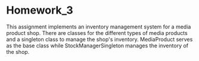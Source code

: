# Homework_3
This assignment implements an inventory management system for a media 
product shop. There are classes for the different types of media products and a singleton class to manage the shop's inventory. MediaProduct serves as the base class while StockManagerSingleton manages the inventory of the shop.
